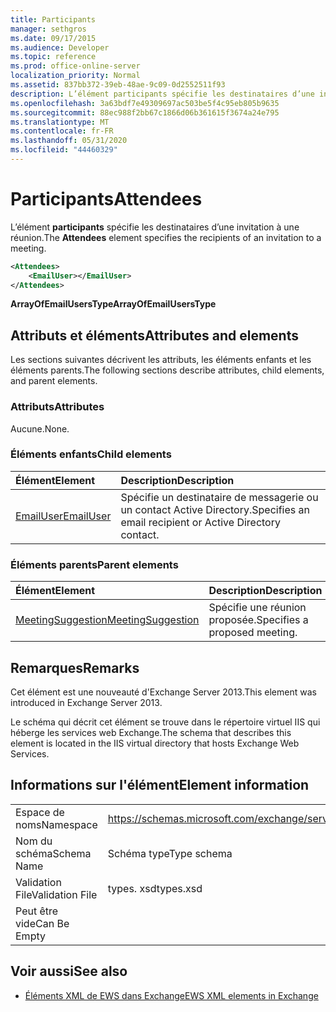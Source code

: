 ```yaml
---
title: Participants
manager: sethgros
ms.date: 09/17/2015
ms.audience: Developer
ms.topic: reference
ms.prod: office-online-server
localization_priority: Normal
ms.assetid: 837bb372-39eb-48ae-9c09-0d2552511f93
description: L’élément participants spécifie les destinataires d’une invitation à une réunion.
ms.openlocfilehash: 3a63bdf7e49309697ac503be5f4c95eb805b9635
ms.sourcegitcommit: 88ec988f2bb67c1866d06b361615f3674a24e795
ms.translationtype: MT
ms.contentlocale: fr-FR
ms.lasthandoff: 05/31/2020
ms.locfileid: "44460329"
---
```

# <a name="attendees"></a><span data-ttu-id="e3359-103">Participants</span><span class="sxs-lookup"><span data-stu-id="e3359-103">Attendees</span></span>

<span data-ttu-id="e3359-104">L’élément **participants** spécifie les destinataires d’une invitation à une réunion.</span><span class="sxs-lookup"><span data-stu-id="e3359-104">The **Attendees** element specifies the recipients of an invitation to a meeting.</span></span> 
  
```XML
<Attendees>
    <EmailUser></EmailUser>
</Attendees>
```

 <span data-ttu-id="e3359-105">**ArrayOfEmailUsersType**</span><span class="sxs-lookup"><span data-stu-id="e3359-105">**ArrayOfEmailUsersType**</span></span>
## <a name="attributes-and-elements"></a><span data-ttu-id="e3359-106">Attributs et éléments</span><span class="sxs-lookup"><span data-stu-id="e3359-106">Attributes and elements</span></span>

<span data-ttu-id="e3359-107">Les sections suivantes décrivent les attributs, les éléments enfants et les éléments parents.</span><span class="sxs-lookup"><span data-stu-id="e3359-107">The following sections describe attributes, child elements, and parent elements.</span></span>
  
### <a name="attributes"></a><span data-ttu-id="e3359-108">Attributs</span><span class="sxs-lookup"><span data-stu-id="e3359-108">Attributes</span></span>

<span data-ttu-id="e3359-109">Aucune.</span><span class="sxs-lookup"><span data-stu-id="e3359-109">None.</span></span>
  
### <a name="child-elements"></a><span data-ttu-id="e3359-110">Éléments enfants</span><span class="sxs-lookup"><span data-stu-id="e3359-110">Child elements</span></span>

|<span data-ttu-id="e3359-111">**Élément**</span><span class="sxs-lookup"><span data-stu-id="e3359-111">**Element**</span></span>|<span data-ttu-id="e3359-112">**Description**</span><span class="sxs-lookup"><span data-stu-id="e3359-112">**Description**</span></span>|
|:-----|:-----|
|[<span data-ttu-id="e3359-113">EmailUser</span><span class="sxs-lookup"><span data-stu-id="e3359-113">EmailUser</span></span>](emailuser.md) <br/> |<span data-ttu-id="e3359-114">Spécifie un destinataire de messagerie ou un contact Active Directory.</span><span class="sxs-lookup"><span data-stu-id="e3359-114">Specifies an email recipient or Active Directory contact.</span></span>  <br/> |
   
### <a name="parent-elements"></a><span data-ttu-id="e3359-115">Éléments parents</span><span class="sxs-lookup"><span data-stu-id="e3359-115">Parent elements</span></span>

|<span data-ttu-id="e3359-116">**Élément**</span><span class="sxs-lookup"><span data-stu-id="e3359-116">**Element**</span></span>|<span data-ttu-id="e3359-117">**Description**</span><span class="sxs-lookup"><span data-stu-id="e3359-117">**Description**</span></span>|
|:-----|:-----|
|[<span data-ttu-id="e3359-118">MeetingSuggestion</span><span class="sxs-lookup"><span data-stu-id="e3359-118">MeetingSuggestion</span></span>](meetingsuggestion.md) <br/> |<span data-ttu-id="e3359-119">Spécifie une réunion proposée.</span><span class="sxs-lookup"><span data-stu-id="e3359-119">Specifies a proposed meeting.</span></span>  <br/> |
   
## <a name="remarks"></a><span data-ttu-id="e3359-120">Remarques</span><span class="sxs-lookup"><span data-stu-id="e3359-120">Remarks</span></span>

<span data-ttu-id="e3359-121">Cet élément est une nouveauté d'Exchange Server 2013.</span><span class="sxs-lookup"><span data-stu-id="e3359-121">This element was introduced in Exchange Server 2013.</span></span>
  
<span data-ttu-id="e3359-122">Le schéma qui décrit cet élément se trouve dans le répertoire virtuel IIS qui héberge les services web Exchange.</span><span class="sxs-lookup"><span data-stu-id="e3359-122">The schema that describes this element is located in the IIS virtual directory that hosts Exchange Web Services.</span></span>
  
## <a name="element-information"></a><span data-ttu-id="e3359-123">Informations sur l'élément</span><span class="sxs-lookup"><span data-stu-id="e3359-123">Element information</span></span>

|||
|:-----|:-----|
|<span data-ttu-id="e3359-124">Espace de noms</span><span class="sxs-lookup"><span data-stu-id="e3359-124">Namespace</span></span>  <br/> |https://schemas.microsoft.com/exchange/services/2006/types  <br/> |
|<span data-ttu-id="e3359-125">Nom du schéma</span><span class="sxs-lookup"><span data-stu-id="e3359-125">Schema Name</span></span>  <br/> |<span data-ttu-id="e3359-126">Schéma type</span><span class="sxs-lookup"><span data-stu-id="e3359-126">Type schema</span></span>  <br/> |
|<span data-ttu-id="e3359-127">Validation File</span><span class="sxs-lookup"><span data-stu-id="e3359-127">Validation File</span></span>  <br/> |<span data-ttu-id="e3359-128">types. xsd</span><span class="sxs-lookup"><span data-stu-id="e3359-128">types.xsd</span></span>  <br/> |
|<span data-ttu-id="e3359-129">Peut être vide</span><span class="sxs-lookup"><span data-stu-id="e3359-129">Can Be Empty</span></span>  <br/> ||
   
## <a name="see-also"></a><span data-ttu-id="e3359-130">Voir aussi</span><span class="sxs-lookup"><span data-stu-id="e3359-130">See also</span></span>

- [<span data-ttu-id="e3359-131">Éléments XML de EWS dans Exchange</span><span class="sxs-lookup"><span data-stu-id="e3359-131">EWS XML elements in Exchange</span></span>](ews-xml-elements-in-exchange.md)

